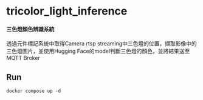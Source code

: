 # tricolor_light_inference
#### 三色燈顏色辨識系統
透過元件標記系統中取得Camera rtsp streaming中三色燈的位置，擷取影像中的三色燈圖片，並使用Hugging Face的model判斷三色燈的顏色，並將結果送至MQTT Broker

## Run
```
docker compose up -d
```
